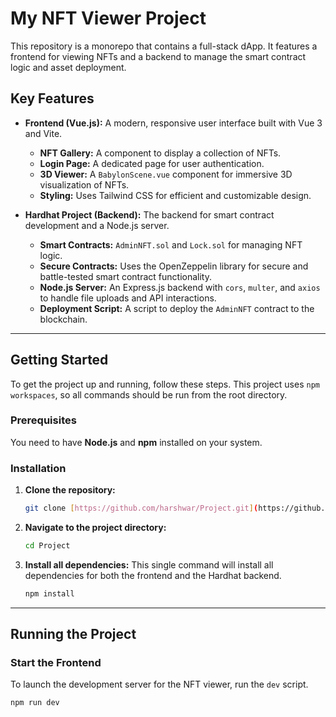 # My NFT Viewer Project

This repository is a monorepo that contains a full-stack dApp. It features a frontend for viewing NFTs and a backend to manage the smart contract logic and asset deployment.

## Key Features

-   **Frontend (Vue.js):** A modern, responsive user interface built with Vue 3 and Vite.
    -   **NFT Gallery:** A component to display a collection of NFTs.
    -   **Login Page:** A dedicated page for user authentication.
    -   **3D Viewer:** A `BabylonScene.vue` component for immersive 3D visualization of NFTs.
    -   **Styling:** Uses Tailwind CSS for efficient and customizable design.

-   **Hardhat Project (Backend):** The backend for smart contract development and a Node.js server.
    -   **Smart Contracts:** `AdminNFT.sol` and `Lock.sol` for managing NFT logic.
    -   **Secure Contracts:** Uses the OpenZeppelin library for secure and battle-tested smart contract functionality.
    -   **Node.js Server:** An Express.js backend with `cors`, `multer`, and `axios` to handle file uploads and API interactions.
    -   **Deployment Script:** A script to deploy the `AdminNFT` contract to the blockchain.

---

## Getting Started

To get the project up and running, follow these steps. This project uses `npm workspaces`, so all commands should be run from the root directory.

### Prerequisites

You need to have **Node.js** and **npm** installed on your system.

### Installation

1.  **Clone the repository:**
    ```bash
    git clone [https://github.com/harshwar/Project.git](https://github.com/harshwar/Project.git)
    ```
2.  **Navigate to the project directory:**
    ```bash
    cd Project
    ```
3.  **Install all dependencies:**
    This single command will install all dependencies for both the frontend and the Hardhat backend.
    ```bash
    npm install
    ```

---

## Running the Project

### Start the Frontend

To launch the development server for the NFT viewer, run the `dev` script.

```bash
npm run dev
